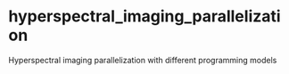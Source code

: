 # hyperspectral_imaging_parallelization
Hyperspectral imaging parallelization with different programming models
